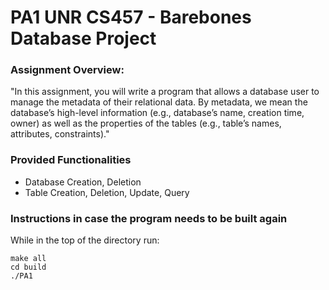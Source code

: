 # PA1 UNR CS457 - Barebones Database Project
### Assignment Overview:
"In this assignment, you will write a program that allows a database user to manage the metadata of their relational
data. By metadata, we mean the database’s high-level information (e.g., database’s name, creation time, owner) as
well as the properties of the tables (e.g., table’s names, attributes, constraints)."
### Provided Functionalities
* Database Creation, Deletion
* Table Creation, Deletion, Update, Query

### Instructions in case the program needs to be built again
While in the top of the directory run:
```
make all
cd build
./PA1
```
